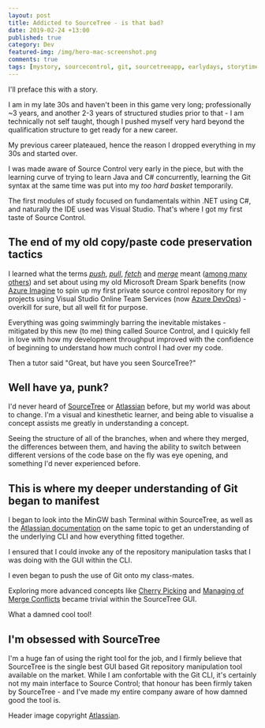 ```yaml
---
layout: post
title: Addicted to SourceTree - is that bad?
date: 2019-02-24 +13:00
published: true
category: Dev
featured-img: /img/hero-mac-screenshot.png
comments: true
tags: [mystory, sourcecontrol, git, sourcetreeapp, earlydays, storytime, careerdevelopment]
---
```


I'll preface this with a story.

I am in my late 30s and haven't been in this game very long; professionally ~3 years, and another 2-3 years of structured studies prior to that - I am technically not self taught, though I pushed myself very hard beyond the qualification structure to get ready for a new career.

My previous career plateaued, hence the reason I dropped everything in my 30s and started over.

I was made aware of Source Control very early in the piece, but with the learning curve of trying to learn Java and C# concurrently, learning the Git syntax at the same time was put into my _too hard basket_ temporarily.

The first modules of study focused on fundamentals within .NET using C#, and naturally the IDE used was Visual Studio. That's where I got my first taste of Source Control.

## The end of my old copy/paste code preservation tactics

I learned what the terms [_push_](https://git-scm.com/docs/git-push), [_pull_](https://git-scm.com/docs/git-pull), [_fetch_](https://git-scm.com/docs/git-fetch) and [_merge_](https://git-scm.com/docs/git-merge) meant ([among many others](https://git-scm.com/docs/)) and set about using my old Microsoft Dream Spark benefits (now [Azure Imagine](https://azureforeducation.microsoft.com/en-us/Institutions) to spin up my first private source control repository for my projects using Visual Studio Online Team Services (now [Azure DevOps](https://azure.microsoft.com/en-us/services/devops/)) - overkill for sure, but all well fit for purpose.

Everything was going swimmingly barring the inevitable mistakes - mitigated by this new (to me) thing called Source Control, and I quickly fell in love with how my development throughput improved with the confidence of beginning to understand how much control I had over my code.

Then a tutor said "Great, but have you seen SourceTree?"

## Well have ya, punk?

I'd never heard of [SourceTree](https://www.sourcetreeapp.com/) or [Atlassian](https://www.atlassian.com/company) before, but my world was about to change. I'm a visual and kinesthetic learner, and being able to visualise a concept assists me greatly in understanding a concept.

Seeing the structure of all of the branches, when and where they merged, the differences between them, and having the ability to switch between different versions of the code base on the fly was eye opening, and something I'd never experienced before.

## This is where my deeper understanding of Git began to manifest

I began to look into the MinGW bash Terminal within SourceTree, as well as the [Atlassian documentation](https://confluence.atlassian.com/bitbucketserver/basic-git-commands-776639767.html) on the same topic to get an understanding of the underlying CLI and how everything fitted together.

I ensured that I could invoke any of the repository manipulation tasks that I was doing with the GUI within the CLI.

I even began to push the use of Git onto my class-mates.

Exploring more advanced concepts like [Cherry Picking](https://git-scm.com/docs/git-cherry-pick) and [Managing of Merge Conflicts](https://help.github.com/en/articles/resolving-a-merge-conflict-using-the-command-line) became trivial within the SourceTree GUI.

What a damned cool tool!

## I'm obsessed with SourceTree

I'm a huge fan of using the right tool for the job, and I firmly believe that SourceTree is the single best GUI based Git repository manipulation tool available on the market. While I am confortable with the Git CLI, it's certainly not my main interface to Source Control; that honour has been firmly taken by SourceTree - and I've made my entire company aware of how damned good the tool is.

Header image copyright [Atlassian](https://www.atlassian.com/company).
